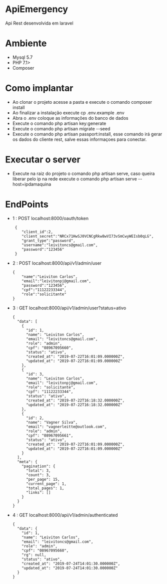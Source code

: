 
# ApiEmergency

Api Rest desenvolvida em laravel

# Ambiente

- Mysql 5.7
- PHP 7.1>
- Composer

# Como implantar

- Ao clonar o projeto acesse a pasta e execute o comando composer install
- Ao finalizar a instalação execute cp .env.example .env
- Abra o .env coloque as informações do banco de dados
- Execute o comando php artisan key:generate
- Execute o comando php artisan migrate --seed
- Execute o comando php artisan passport:install, esse comando irá gerar os dados do cliente rest, salve essas informaçoes para conectar.

# Executar o server

- Execute na raiz do projeto o comando php artisan serve, caso queira liberar pelo ip na rede execute o comando php artisan serve --host=ipdamaquina

# EndPoints

- 1 :  POST localhost:8000/oauth/token
    ```
     {
      	"client_id":2,
      	"client_secret":"NRCx71HwSJ0VCNCgRkw8wVI73vSmCwyWEIsb0qLG",
      	"grant_type":"password",
      	"username":"leivitoncs@gmail.com",
      	"password":"123456"
     }
    ```
  
- 2 : POST localhost:8000/api/v1/admin/user
    ```
    {
    	"name":"Leiviton Carlos",
    	"email":"leivitonpj@gmail.com",
    	"password":"123456",
    	"cpf":"11122233344",
    	"role":"solicitante"
    }
    ```
- 3 : GET localhost:8000/api/v1/admin/user?status=ativo
    ```
    {
      "data": [
        {
          "id": 1,
          "name": "Leiviton Carlos",
          "email": "leivitoncs@gmail.com",
          "role": "admin",
          "cpf": "08967095660",
          "status": "ativo",
          "created_at": "2019-07-22T16:01:09.000000Z",
          "updated_at": "2019-07-22T16:01:09.000000Z"
        },
        {
          "id": 3,
          "name": "Leiviton Carlos",
          "email": "leivitonpj@gmail.com",
          "role": "solicitante",
          "cpf": "11122233344",
          "status": "ativo",
          "created_at": "2019-07-22T16:18:32.000000Z",
          "updated_at": "2019-07-22T16:18:32.000000Z"
        },
        {
          "id": 2,
          "name": "Vagner Silva",
          "email": "vagnerleitte@outlook.com",
          "role": "admin",
          "cpf": "08967095661",
          "status": "ativo",
          "created_at": "2019-07-22T16:01:09.000000Z",
          "updated_at": "2019-07-22T16:01:09.000000Z"
        }
      ],
      "meta": {
        "pagination": {
          "total": 3,
          "count": 3,
          "per_page": 15,
          "current_page": 1,
          "total_pages": 1,
          "links": []
        }
      }
    }
    ```
 - 4 : GET localhost:8000/api/v1/admin/authenticated
     ```
     {
       "data": {
         "id": 1,
         "name": "Leiviton Carlos",
         "email": "leivitoncs@gmail.com",
         "role": "admin",
         "cpf": "08967095660",
         "rg": null,
         "status": "ativo",
         "created_at": "2019-07-24T14:01:30.000000Z",
         "updated_at": "2019-07-24T14:01:30.000000Z"
       }
     }
     ```